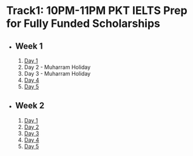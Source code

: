 # Track1: 10PM-11PM PKT IELTS Prep for Fully Funded Scholarships

- ## Week 1

   1. [Day 1](https://www.facebook.com/iCodeguru/videos/1012139387318191)
   2. Day 2 - Muharram Holiday
   3. Day 3 - Muharram Holiday
   4. [Day 4](https://www.facebook.com/iCodeguru/videos/1224915671844215)
   5. [Day 5](https://www.facebook.com/iCodeguru/videos/997494225351874)

- ## Week 2

   1. [Day 1](https://www.facebook.com/iCodeguru/videos/999994308345437)
   2. [Day 2](https://www.facebook.com/iCodeguru/videos/1352714572798861)
   3. [Day 3](https://www.facebook.com/iCodeguru/videos/504387742070945)
   4. [Day 4](https://www.facebook.com/iCodeguru/videos/2961543737318125)
   5. [Day 5](https://www.facebook.com/iCodeguru/videos/982311383631790)

<!-- - ## Week 3

   1. [Day 1](https://www.facebook.com/iCodeguru/videos/7938544439514004)
   2. [Day 2](https://www.facebook.com/iCodeguru/videos/1151290862766701)
   3. [Day 3](https://www.facebook.com/iCodeguru/videos/1013197820553224)
   4. [Day 4](https://www.facebook.com/iCodeguru/videos/1923894838128589)
   5. [Day 5](https://www.facebook.com/watch/?v=455216554001940) -->

<!-- - ## Week 

   1. [Day 1]()
   2. [Day 2]()
   3. [Day 3]()
   4. [Day 4]()
   5. [Day 5]() -->

<!-- - ## Week 

   1. [Day 1]()
   2. [Day 2]()
   3. [Day 3]()
   4. [Day 4]()
   5. [Day 5]() -->